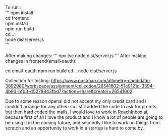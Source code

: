 To run : <br>
'''
npm install <br>
cd frontend <br>
npm install <br>
npm run build <br>
cd .. <br>
node dist/server.js<br>
'''
<br><br>
After making changes: 
'''
npx tsc
node dist/server.js
'''
After making changes in frontend(email-oauth):

cd email-oauth
npm run build
cd ..
node dist/server.js

Collection for testing:
https://www.postman.com/altimetry-candidate-3892980/workspace/assignment/collection/26541602-51e9121d-3394-4b9d-bfb3-d0278843fbd7?action=share&creator=26541602

Due to some reason openai did not accept my only credit card and i couldn't arrange for any other: so i still 
added the code to ask for promts but then hard coded the mails, I would love to work in ReachInbox ai, 
because first of all I love the product and I know a lot of people are going to be using it in the coming 
future, and secondly I like to work on things from scratch and an opportunity to work in a 
startup is hard to come by.
